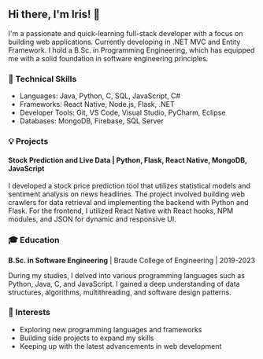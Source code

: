 ## Hi there, I'm Iris! 👋

I'm a passionate and quick-learning full-stack developer with a focus on building web applications. Currently developing in .NET MVC and Entity Framework. I hold a B.Sc. in Programming Engineering, which has equipped me with a solid foundation in software engineering principles.

### 🔧 Technical Skills

- Languages: Java, Python, C, SQL, JavaScript, C#
- Frameworks: React Native, Node.js, Flask, .NET
- Developer Tools: Git, VS Code, Visual Studio, PyCharm, Eclipse
- Databases: MongoDB, Firebase, SQL Server

### 💡 Projects

#### Stock Prediction and Live Data | Python, Flask, React Native, MongoDB, JavaScript

I developed a stock price prediction tool that utilizes statistical models and sentiment analysis on news headlines. The project involved building web crawlers for data retrieval and implementing the backend with Python and Flask. For the frontend, I utilized React Native with React hooks, NPM modules, and JSON for dynamic and responsive UI.

### 🎓 Education

**B.Sc. in Software Engineering** | Braude College of Engineering | 2019-2023

During my studies, I delved into various programming languages such as Python, Java, C, and JavaScript. I gained a deep understanding of data structures, algorithms, multithreading, and software design patterns.

### 🌱 Interests

- Exploring new programming languages and frameworks
- Building side projects to expand my skills
- Keeping up with the latest advancements in web development


